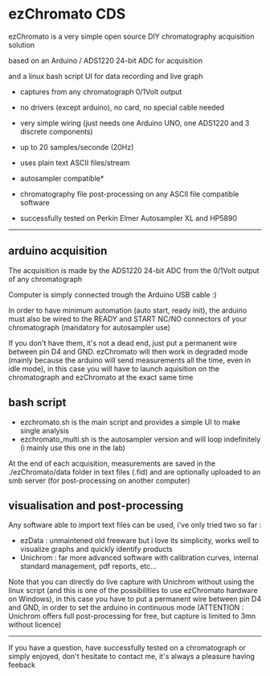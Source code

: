 # ezChromato CDS

ezChromato is a very simple open source DIY chromatography acquisition solution

based on an Arduino / ADS1220 24-bit ADC for acquisition

and a linux bash script UI for data recording and live graph


- captures from any chromatograph 0/1Volt output

- no drivers (except arduino), no card, no special cable needed

- very simple wiring (just needs one Arduino UNO, one ADS1220 and 3 discrete components)

- up to 20 samples/seconde (20Hz)

- uses plain text ASCII files/stream

- autosampler compatible*

- chromatography file post-processing on any ASCII file compatible software

- successfully tested on Perkin Elmer Autosampler XL and HP5890

---

## arduino acquisition

The acquisition is made by the ADS1220 24-bit ADC from the 0/1Volt output of any chromatograph

Computer is simply connected trough the Arduino USB cable :)

In order to have minimum automation (auto start, ready init), the arduino must also be wired to the READY and START NC/NO connectors of your chromatograph (mandatory for autosampler use)

If you don't have them, it's not a dead end, just put a permanent wire between pin D4 and GND. ezChromato will then work in degraded mode (mainly because the arduino will send measurements all the time, even in idle mode), in this case you will have to launch aquisition on the chromatograph and ezChromato at the exact same time

## bash script

- ezchromato.sh is the main script and provides a simple UI to make single analysis
- ezchromato_multi.sh is the autosampler version and will loop indefinitely (i mainly use this one in the lab)

At the end of each acquisition, measurements are saved in the ./ezChromato/data folder in text files (.fid) and are optionally  uploaded to an smb server (for post-processing on another computer)

## visualisation and post-processing

Any software able to import text files can be used, i've only tried two so far :
 
- ezData : unmaintened old freeware but i love its simplicity, works well to visualize graphs and quickly identify products
- Unichrom : far more advanced software with calibration curves, internal standard management, pdf reports, etc...

Note that you can directly do live capture with Unichrom without using the linux script (and this is one of the possibilities to use ezChromato hardware on Windows), in this case you have to put a permanent wire between pin D4 and GND, in order to set the arduino in continuous mode (ATTENTION : Unichrom offers full post-processing for free, but capture is limited to 3mn without licence)

---

If you have a question, have successfully tested on a chromatograph or simply enjoyed, don't hesitate to contact me, it's always a pleasure having feeback
